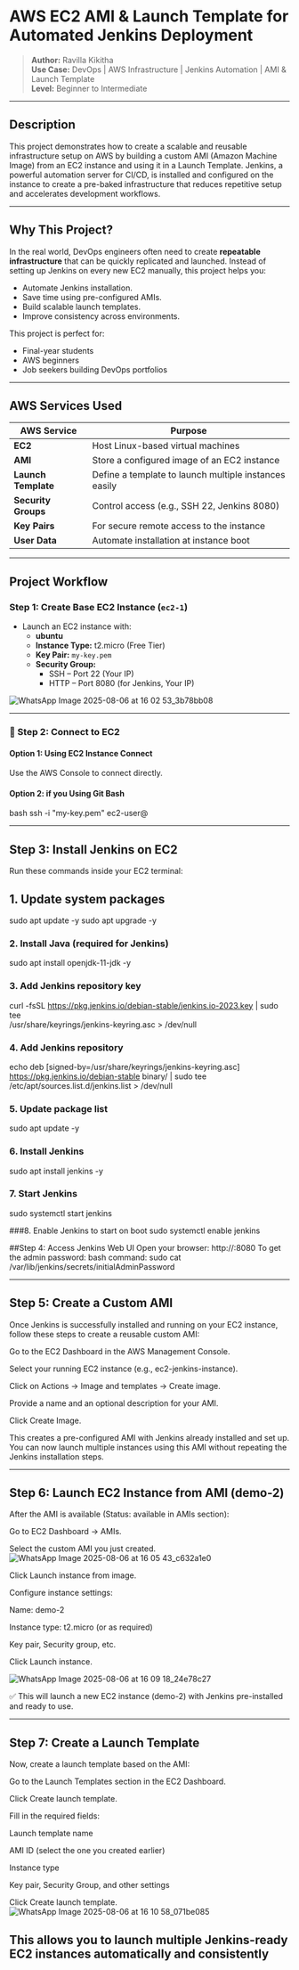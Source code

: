 #  AWS EC2 AMI & Launch Template for Automated Jenkins Deployment

> **Author:** Ravilla Kikitha  
> **Use Case:** DevOps | AWS Infrastructure | Jenkins Automation | AMI & Launch Template  
> **Level:** Beginner to Intermediate  

---

##  Description

This project demonstrates how to create a scalable and reusable infrastructure setup on AWS by building a custom AMI (Amazon Machine Image) from an EC2 instance and using it in a Launch Template. Jenkins, a powerful automation server for CI/CD, is installed and configured on the instance to create a pre-baked infrastructure that reduces repetitive setup and accelerates development workflows.

---

##  Why This Project?

In the real world, DevOps engineers often need to create **repeatable infrastructure** that can be quickly replicated and launched. Instead of setting up Jenkins on every new EC2 manually, this project helps you:

- Automate Jenkins installation.
- Save time using pre-configured AMIs.
- Build scalable launch templates.
- Improve consistency across environments.

This project is perfect for:
- Final-year students
- AWS beginners
- Job seekers building DevOps portfolios

---

##  AWS Services Used

| AWS Service        | Purpose                                                                 |
|--------------------|-------------------------------------------------------------------------|
| **EC2**            | Host Linux-based virtual machines                                       |
| **AMI**            | Store a configured image of an EC2 instance                             |
| **Launch Template**| Define a template to launch multiple instances easily                   |
| **Security Groups**| Control access (e.g., SSH 22, Jenkins 8080)                             |
| **Key Pairs**      | For secure remote access to the instance                                |
| **User Data**      | Automate installation at instance boot                                  |

---

##  Project Workflow

###  Step 1: Create Base EC2 Instance (`ec2-1`)

- Launch an EC2 instance with:
  - **ubuntu**
  - **Instance Type:** t2.micro (Free Tier)
  - **Key Pair:** `my-key.pem`
  - **Security Group:**
    - SSH – Port 22 (Your IP)
    - HTTP – Port 8080 (for Jenkins, Your IP)

 
 ![WhatsApp Image 2025-08-06 at 16 02 53_3b78bb08](https://github.com/user-attachments/assets/f20813d8-21bc-47b8-8323-1013f0174396)


---

### 🔗 Step 2: Connect to EC2

#### Option 1: Using EC2 Instance Connect  
Use the AWS Console to connect directly.

#### Option 2: if you Using Git Bash  
bash
ssh -i "my-key.pem" ec2-user@<public-ip-address>


---


## Step 3: Install Jenkins on EC2
Run these commands inside your EC2 terminal:
## 1. Update system packages
sudo apt update -y
sudo apt upgrade -y

### 2. Install Java (required for Jenkins)
sudo apt install openjdk-11-jdk -y

### 3. Add Jenkins repository key
curl -fsSL https://pkg.jenkins.io/debian-stable/jenkins.io-2023.key | sudo tee \
  /usr/share/keyrings/jenkins-keyring.asc > /dev/null

### 4. Add Jenkins repository
echo deb [signed-by=/usr/share/keyrings/jenkins-keyring.asc] \
  https://pkg.jenkins.io/debian-stable binary/ | sudo tee \
  /etc/apt/sources.list.d/jenkins.list > /dev/null

### 5. Update package list
sudo apt update -y

### 6. Install Jenkins
sudo apt install jenkins -y

### 7. Start Jenkins
sudo systemctl start jenkins

###8. Enable Jenkins to start on boot
sudo systemctl enable jenkins

##Step 4: Access Jenkins Web UI
Open your browser:
http://<public-ip>:8080
To get the admin password:
bash command:
sudo cat /var/lib/jenkins/secrets/initialAdminPassword

---

## Step 5: Create a Custom AMI
Once Jenkins is successfully installed and running on your EC2 instance, follow these steps to create a reusable custom AMI:

Go to the EC2 Dashboard in the AWS Management Console.

Select your running EC2 instance (e.g., ec2-jenkins-instance).

Click on Actions → Image and templates → Create image.

Provide a name and an optional description for your AMI.

Click Create Image.

 This creates a pre-configured AMI with Jenkins already installed and set up. You can now launch multiple instances using this AMI without repeating the Jenkins installation steps.

---
## Step 6: Launch EC2 Instance from AMI (demo-2)
After the AMI is available (Status: available in AMIs section):

Go to EC2 Dashboard → AMIs.

Select the custom AMI you just created.
![WhatsApp Image 2025-08-06 at 16 05 43_c632a1e0](https://github.com/user-attachments/assets/5c8f4bca-c178-49b7-a770-fd531917ab47)


Click Launch instance from image.

Configure instance settings:

Name: demo-2

Instance type: t2.micro (or as required)

Key pair, Security group, etc.

Click Launch instance.

![WhatsApp Image 2025-08-06 at 16 09 18_24e78c27](https://github.com/user-attachments/assets/7ebc1203-b957-41e3-8409-bccbe20ea239)



✅ This will launch a new EC2 instance (demo-2) with Jenkins pre-installed and ready to use.


---


## Step 7: Create a Launch Template
Now, create a launch template based on the AMI:

Go to the Launch Templates section in the EC2 Dashboard.

Click Create launch template.

Fill in the required fields:

Launch template name

AMI ID (select the one you created earlier)

Instance type

Key pair, Security Group, and other settings

Click Create launch template.
![WhatsApp Image 2025-08-06 at 16 10 58_071be085](https://github.com/user-attachments/assets/bdc1e396-fc64-4331-b74f-bc1f78789c1c)


 This allows you to launch multiple Jenkins-ready EC2 instances automatically and consistently
---

